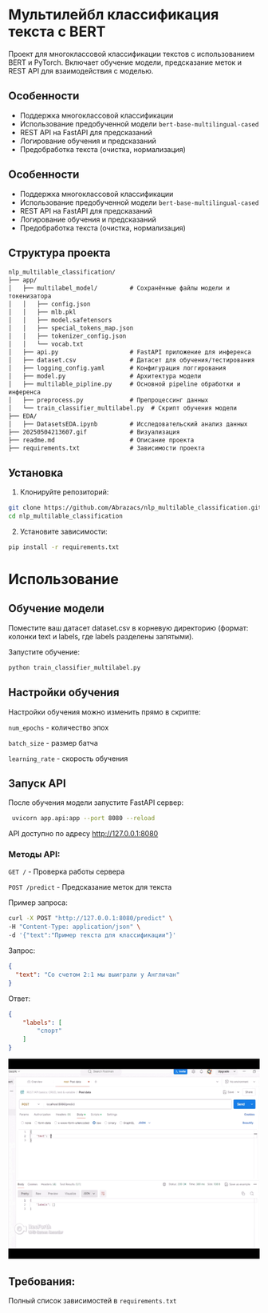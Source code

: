 # Мультилейбл классификация текста с BERT

Проект для многоклассовой классификации текстов с использованием BERT и PyTorch. Включает обучение модели, предсказание меток и REST API для взаимодействия с моделью.

## Особенности
- Поддержка многоклассовой классификации
- Использование предобученной модели `bert-base-multilingual-cased`
- REST API на FastAPI для предсказаний
- Логирование обучения и предсказаний
- Предобработка текста (очистка, нормализация)

## Особенности
- Поддержка многоклассовой классификации
- Использование предобученной модели `bert-base-multilingual-cased`
- REST API на FastAPI для предсказаний
- Логирование обучения и предсказаний
- Предобработка текста (очистка, нормализация)

## Структура проекта
```
nlp_multilable_classification/
├── app/
│   ├── multilabel_model/         # Сохранённые файлы модели и токенизатора
│   │   ├── config.json
│   │   ├── mlb.pkl               
│   │   ├── model.safetensors   
│   │   ├── special_tokens_map.json
│   │   ├── tokenizer_config.json
│   │   └── vocab.txt
│   ├── api.py                    # FastAPI приложение для инференса
│   ├── dataset.csv               # Датасет для обучения/тестирования
│   ├── logging_config.yaml       # Конфигурация логгирования
│   ├── model.py                  # Архитектура модели
│   ├── multilable_pipline.py     # Основной pipeline обработки и инференса
│   ├── preprocess.py             # Препроцессинг данных
│   └── train_classifier_multilabel.py  # Скрипт обучения модели
├── EDA/
│   ├── DatasetsEDA.ipynb         # Исследовательский анализ данных
├── 20250504213607.gif            # Визуализация 
├── readme.md                     # Описание проекта
├── requirements.txt              # Зависимости проекта
```

## Установка

1. Клонируйте репозиторий:
```bash
git clone https://github.com/Abrazacs/nlp_multilable_classification.git
cd nlp_multilable_classification
```

2. Установите зависимости:
```bash
pip install -r requirements.txt
```

# Использование
## Обучение модели
Поместите ваш датасет dataset.csv в корневую директорию (формат: колонки text и labels, где labels разделены запятыми).

Запустите обучение:
```bash
python train_classifier_multilabel.py
```

## Настройки обучения
Настройки обучения можно изменить прямо в скрипте:

`num_epochs` - количество эпох

`batch_size` - размер батча

`learning_rate` - скорость обучения

## Запуск API
После обучения модели запустите FastAPI сервер:
```bash
 uvicorn app.api:app --port 8080 --reload
```
API доступно по адресу http://127.0.0.1:8080

### Методы API:

`GET /` - Проверка работы сервера

`POST /predict` - Предсказание меток для текста

Пример запроса:

```bash
curl -X POST "http://127.0.0.1:8080/predict" \
-H "Content-Type: application/json" \
-d '{"text":"Пример текста для классификации"}'
```

Запрос:
```json
{
  "text": "Со счетом 2:1 мы выиграли у Англичан"
}
```
Ответ:
```json
{
    "labels": [
        "спорт"
    ]
}
```

<img src="20250504213607.gif" width="700" height="400"/>

## Требования:
Полный список зависимостей в `requirements.txt`

